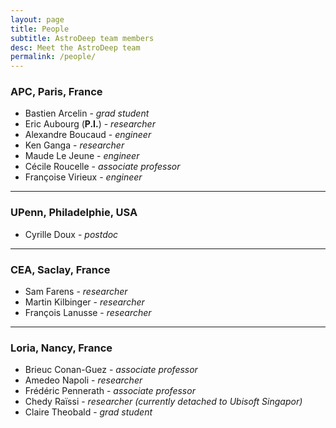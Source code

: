 ```yaml
---
layout: page
title: People
subtitle: AstroDeep team members
desc: Meet the AstroDeep team
permalink: /people/
---
```


### APC, Paris, France

- Bastien Arcelin - _grad student_
- Eric Aubourg (**P.I.**) - _researcher_
- Alexandre Boucaud - _engineer_
- Ken Ganga - _researcher_
- Maude Le Jeune - _engineer_
- Cécile Roucelle - _associate professor_
- Françoise Virieux - _engineer_

---

### UPenn, Philadelphie, USA

- Cyrille Doux - _postdoc_

---

### CEA, Saclay, France

- Sam Farens - _researcher_
- Martin Kilbinger - _researcher_
- François Lanusse - _researcher_

---

### Loria, Nancy, France

- Brieuc Conan-Guez - _associate professor_
- Amedeo Napoli - _researcher_
- Frédéric Pennerath - _associate professor_ 
- Chedy Raïssi - _researcher (currently detached to Ubisoft Singapor)_
- Claire Theobald - _grad student_
